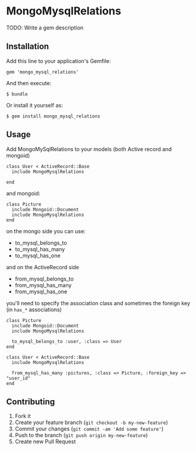 # MongoMysqlRelations

TODO: Write a gem description

## Installation

Add this line to your application's Gemfile:

    gem 'mongo_mysql_relations'

And then execute:

    $ bundle

Or install it yourself as:

    $ gem install mongo_mysql_relations

## Usage

  Add MongoMySqlRelations to your models (both Active record and mongoid)

    class User < ActiveRecord::Base
      include MongoMysqlRelations

    end

  and mongoid:

    class Picture
      include Mongoid::Document
      include MongoMysqlRelations
    end

 on the mongo side you can use:
 * to_mysql_belongs_to
 * to_mysql_has_many
 * to_mysql_has_one

and on the ActiveRecord side

* from_mysql_belongs_to
* from_mysql_has_many
* from_mysql_has_one

you'll need to specify the association class and sometimes the foreign key (in `has_*` associations)

    class Picture
      include Mongoid::Document
      include MongoMysqlRelations

      to_mysql_belongs_to :user, :class => User
    end

    class User < ActiveRecord::Base
      include MongoMysqlRelations

      from_mysql_has_many :pictures, :class => Picture, :foreign_key => "user_id"
    end

## Contributing

1. Fork it
2. Create your feature branch (`git checkout -b my-new-feature`)
3. Commit your changes (`git commit -am 'Add some feature'`)
4. Push to the branch (`git push origin my-new-feature`)
5. Create new Pull Request
